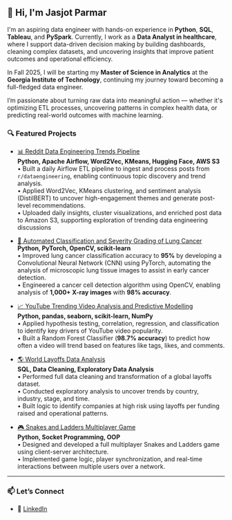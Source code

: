 ## 👋 Hi, I'm Jasjot Parmar

I'm an aspiring data engineer with hands-on experience in **Python**, **SQL**, **Tableau**, and **PySpark**. Currently, I work as a **Data Analyst in healthcare**, where I support data-driven decision making by building dashboards, cleaning complex datasets, and uncovering insights that improve patient outcomes and operational efficiency.

In Fall 2025, I will be starting my **Master of Science in Analytics** at the **Georgia Institute of Technology**, continuing my journey toward becoming a full-fledged data engineer.

I’m passionate about turning raw data into meaningful action — whether it's optimizing ETL processes, uncovering patterns in complex health data, or predicting real-world outcomes with machine learning.


### 🔍 Featured Projects

- [📊 Reddit Data Engineering Trends Pipeline]([https://github.com/jasjotp/reddit-tldr-dataengineering])  
  **Python, Apache Airflow, Word2Vec, KMeans, Hugging Face, AWS S3**  
  • Built a daily Airflow ETL pipeline to ingest and process posts from `r/dataengineering`, enabling continuous topic discovery and trend analysis.  
  • Applied Word2Vec, KMeans clustering, and sentiment analysis (DistilBERT) to uncover high-engagement themes and generate post-level recommendations.  
  • Uploaded daily insights, cluster visualizations, and enriched post data to Amazon S3, supporting exploration of trending data engineering discussions
  
- [🧠 Automated Classification and Severity Grading of Lung Cancer](https://github.com/jasjotp/Lung-Cancer-Classification-and-Detection)  
  **Python, PyTorch, OpenCV, scikit-learn**  
  • Improved lung cancer classification accuracy to **95%** by developing a Convolutional Neural Network (CNN) using PyTorch, automating the analysis of microscopic lung tissue images to assist in early cancer detection.  
  • Engineered a cancer cell detection algorithm using OpenCV, enabling analysis of **1,000+ X-ray images** with **98% accuracy**.

- [📈 YouTube Trending Video Analysis and Predictive Modelling](https://github.com/jasjotp/Predicting-YouTube-TrendingVideo-Factors)  
  **Python, pandas, seaborn, scikit-learn, NumPy**  
  • Applied hypothesis testing, correlation, regression, and classification to identify key drivers of YouTube video popularity.  
  • Built a Random Forest Classifier (**98.7% accuracy**) to predict how often a video will trend based on features like tags, likes, and comments.

- [🌎 World Layoffs Data Analysis](https://github.com/jasjotp/world_layoffs_data_analysis)  
  **SQL, Data Cleaning, Exploratory Data Analysis**  
  • Performed full data cleaning and transformation of a global layoffs dataset.  
  • Conducted exploratory analysis to uncover trends by country, industry, stage, and time.  
  • Built logic to identify companies at high risk using layoffs per funding raised and operational patterns.

- [🎮 Snakes and Ladders Multiplayer Game](https://github.com/qiandyq/snakesandladders)  
  **Python, Socket Programming, OOP**  
  • Designed and developed a full multiplayer Snakes and Ladders game using client-server architecture.  
  • Implemented game logic, player synchronization, and real-time interactions between multiple users over a network.

---

### 📫 Let’s Connect

- 📍 [LinkedIn](https://www.linkedin.com/in/jasjotparmar/)
